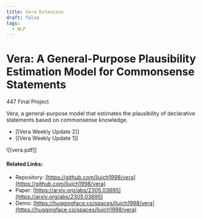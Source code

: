 ```yaml
---
title: Vera Extension
draft: false
tags:
  - NLP
---
```

# Vera: A General-Purpose Plausibility Estimation Model for Commonsense Statements
447 Final Project

Vera, a general-purpose model that estimates the plausibility of declarative statements based 
on commonsense knowledge.

- [[Vera Weekly Update 2]]
- [[Vera Weekly Update 1]]

![[vera.pdf]]
#### Related Links:
- Repository: [https://github.com/liujch1998/vera](https://github.com/liujch1998/vera)
- Paper: [https://arxiv.org/abs/2305.03695](https://arxiv.org/abs/2305.03695)
- Demo: [https://huggingface.co/spaces/liujch1998/vera](https://huggingface.co/spaces/liujch1998/vera)